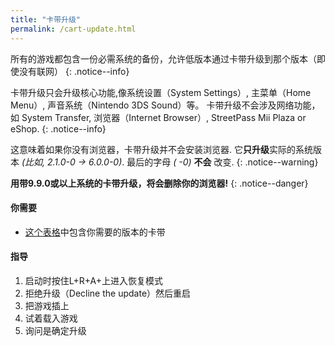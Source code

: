 ```yaml
---
title: "卡带升级"
permalink: /cart-update.html
---
```


所有的游戏都包含一份必需系统的备份，允许低版本通过卡带升级到那个版本（即使没有联网）
{: .notice--info}

卡带升级只会升级核心功能,像系统设置（System Settings）, 主菜单（Home Menu）, 声音系统（Nintendo 3DS Sound）等。 卡带升级不会涉及网络功能，如 System Transfer, 浏览器（Internet Browser）, StreetPass Mii Plaza or eShop.
{: .notice--info}

这意味着如果你没有浏览器，卡带升级并不会安装浏览器. 它**只升级**实际的系统版本 *(比如, 2.1.0-0 -> 6.0.0-0)*. 最后的字母 *( -0)* **不会** 改变.
{: .notice--warning}

**用带9.9.0或以上系统的卡带升级，将会删除你的浏览器!**
{: .notice--danger}

#### 你需要

*  [这个表格](http://www.3dsdb.com/)中包含你需要的版本的卡带

#### 指导

1. 启动时按住L+R+A+上进入恢复模式
2. 拒绝升级（Decline the update）然后重启
3. 把游戏插上
4. 试着载入游戏
5. 询问是确定升级
